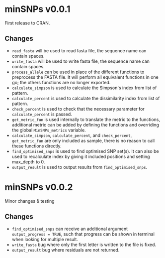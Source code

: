 # minSNPs v0.0.1
First release to CRAN.
## Changes
- `read_fasta` will be used to read fasta file, the sequence name can contain spaces.
- `write_fasta` will be used to write fasta file, the sequence name can contain spaces.
- `process_allele` can be used in place of the different functions to preprocess the FASTA file. It will perform all equivalent functions in one go; the others functions are no longer exported.
- `calculate_simpson` is used to calculate the Simpson's index from list of pattern.
- `calculate_percent` is used to calculate the dissimilarity index from list of pattern.
- `check_percent` is used to check that the necessary parameter for `calculate_percent` is passed.
- `get_metric_fun` is used internally to translate the metric to the functions, additional metric can be added by defining the functions and overriding the global `MinSNPs_metrics` variable.
- `calculate_simpson`, `calculate_percent`, and `check_percent`, `get_metric_fun` are only included as sample, there is no reason to call these functions directly.
- `find_optimised_snps` is used to find optimised SNP set(s). It can also be used to recalculate index by giving it included positions and setting max_depth to 0.
- `output_result` is used to output results from `find_optimised_snps`.

# minSNPs v0.0.2
Minor changes & testing
## Changes
- `find_optimised_snps` can receive an additional argument `output_progress = TRUE`, such that progress can be shown in terminal when looking for multiple result.
- `write_fasta` bug where only the first letter is written to the file is fixed.
- `output_result` bug where residuals are not returned.